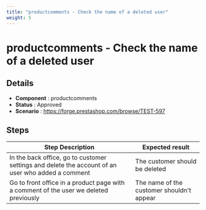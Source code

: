 ```yaml
---
title: "productcomments - Check the name of a deleted user"
weight: 5
---
```


# productcomments - Check the name of a deleted user
## Details
* **Component** : productcomments
* **Status** : Approved
* **Scenario** : https://forge.prestashop.com/browse/TEST-597

## Steps
| Step Description | Expected result |
| ----- | ----- |
| In the back office, go to customer settings and delete the account of an user who added a comment | The customer should be deleted |
| Go to front office in a product page with a comment of the user we deleted previously | The name of the customer shouldn't appear |
